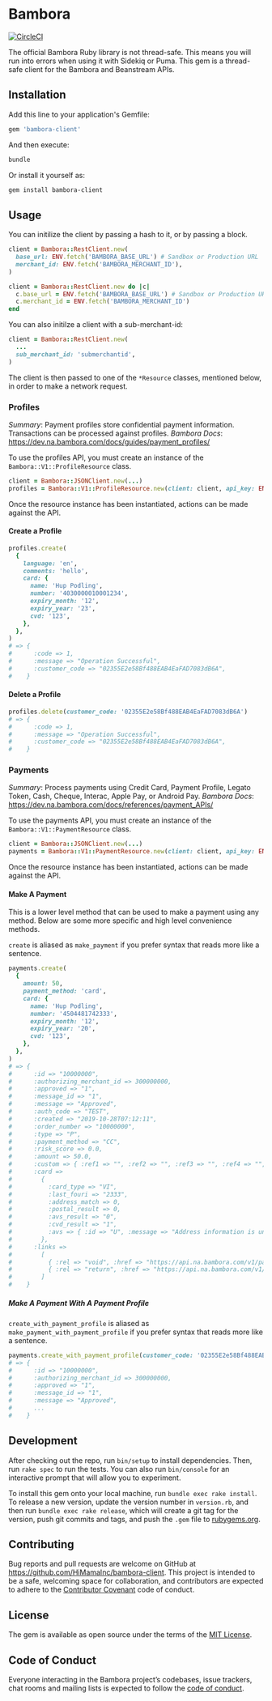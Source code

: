 # Bambora

[![CircleCI](https://circleci.com/gh/HiMamaInc/bambora-client.svg?style=svg)](https://circleci.com/gh/HiMamaInc/bambora-client)

The official Bambora Ruby library is not thread-safe. This means you will run into errors when using it with Sidekiq or
Puma. This gem is a thread-safe client for the Bambora and Beanstream APIs.

## Installation

Add this line to your application's Gemfile:

```ruby
gem 'bambora-client'
```

And then execute:

```bash
bundle
```

Or install it yourself as:

```bash
gem install bambora-client
```

## Usage

You can initilize the client by passing a hash to it, or by passing a block.

```ruby
client = Bambora::RestClient.new(
  base_url: ENV.fetch('BAMBORA_BASE_URL') # Sandbox or Production URL
  merchant_id: ENV.fetch('BAMBORA_MERCHANT_ID'),
)
```

```ruby
client = Bambora::RestClient.new do |c|
  c.base_url = ENV.fetch('BAMBORA_BASE_URL') # Sandbox or Production URL
  c.merchant_id = ENV.fetch('BAMBORA_MERCHANT_ID')
end
```

You can also initilze a client with a sub-merchant-id:

```ruby
client = Bambora::RestClient.new(
  ...
  sub_merchant_id: 'submerchantid',
)
```

The client is then passed to one of the `*Resource` classes, mentioned below, in order to make a network request.

### Profiles

*Summary*: Payment profiles store confidential payment information. Transactions can be processed against profiles.
*Bambora Docs*: <https://dev.na.bambora.com/docs/guides/payment_profiles/>

To use the profiles API, you must create an instance of the `Bambora::V1::ProfileResource` class.

```ruby
client = Bambora::JSONClient.new(...)
profiles = Bambora::V1::ProfileResource.new(client: client, api_key: ENV.fetch('BAMBORA_PROFILES_API_KEY'))
```

Once the resource instance has been instantiated, actions can be made against the API.

#### Create a Profile

```ruby
profiles.create(
  {
    language: 'en',
    comments: 'hello',
    card: {
      name: 'Hup Podling',
      number: '4030000010001234',
      expiry_month: '12',
      expiry_year: '23',
      cvd: '123',
    },
  },
)
# => {
#      :code => 1,
#      :message => "Operation Successful",
#      :customer_code => "02355E2e58Bf488EAB4EaFAD7083dB6A",
#    }
```

#### Delete a Profile

```ruby
profiles.delete(customer_code: '02355E2e58Bf488EAB4EaFAD7083dB6A')
# => {
#      :code => 1,
#      :message => "Operation Successful",
#      :customer_code => "02355E2e58Bf488EAB4EaFAD7083dB6A",
#    }
```

### Payments

*Summary*: Process payments using Credit Card, Payment Profile, Legato Token, Cash, Cheque, Interac, Apple Pay, or
Android Pay.
*Bambora Docs*: <https://dev.na.bambora.com/docs/references/payment_APIs/>

To use the payments API, you must create an instance of the `Bambora::V1::PaymentResource` class.

```ruby
client = Bambora::JSONClient.new(...)
payments = Bambora::V1::PaymentResource.new(client: client, api_key: ENV.fetch('BAMBORA_PAYMENTS_API_KEY'))
```

Once the resource instance has been instantiated, actions can be made against the API.

#### Make A Payment

This is a lower level method that can be used to make a payment using any method. Below are some more specific and
high level convenience methods.

`create` is aliased as `make_payment` if you prefer syntax that reads more like a sentence.

```ruby
payments.create(
  {
    amount: 50,
    payment_method: 'card',
    card: {
      name: 'Hup Podling',
      number: '4504481742333',
      expiry_month: '12',
      expiry_year: '20',
      cvd: '123',
    },
  },
)
# => {
#      :id => "10000000",
#      :authorizing_merchant_id => 300000000,
#      :approved => "1",
#      :message_id => "1",
#      :message => "Approved",
#      :auth_code => "TEST",
#      :created => "2019-10-28T07:12:11",
#      :order_number => "10000000",
#      :type => "P",
#      :payment_method => "CC",
#      :risk_score => 0.0,
#      :amount => 50.0,
#      :custom => { :ref1 => "", :ref2 => "", :ref3 => "", :ref4 => "", :ref5 => "" },
#      :card =>
#        {
#          :card_type => "VI",
#          :last_fouri => "2333",
#          :address_match => 0,
#          :postal_result => 0,
#          :avs_result => "0",
#          :cvd_result => "1",
#          :avs => { :id => "U", :message => "Address information is unavailable.", :processed => false }
#        },
#      :links =>
#        [
#          { :rel => "void", :href => "https://api.na.bambora.com/v1/payments/10000000/void", :method => "POST" },
#          { :rel => "return", :href => "https://api.na.bambora.com/v1/payments/10000000/returns", :method => "POST" }
#        ]
#    }
```

##### Make A Payment With A Payment Profile

`create_with_payment_profile` is aliased as `make_payment_with_payment_profile` if you prefer syntax that reads more
like a sentence.

```ruby
payments.create_with_payment_profile(customer_code: '02355E2e58Bf488EAB4EaFAD7083dB6A', amount: 50)
# => {
#      :id => "10000000",
#      :authorizing_merchant_id => 300000000,
#      :approved => "1",
#      :message_id => "1",
#      :message => "Approved",
#      ...
#    }
```

## Development

After checking out the repo, run `bin/setup` to install dependencies. Then, run `rake spec` to run the tests. You can
also run `bin/console` for an interactive prompt that will allow you to experiment.

To install this gem onto your local machine, run `bundle exec rake install`. To release a new version, update the
version number in `version.rb`, and then run `bundle exec rake release`, which will create a git tag for the version,
push git commits and tags, and push the `.gem` file to [rubygems.org](https://rubygems.org).

## Contributing

Bug reports and pull requests are welcome on GitHub at <https://github.com/HiMamaInc/bambora-client>. This project is
intended to be a safe, welcoming space for collaboration, and contributors are expected to adhere to the
[Contributor Covenant](http://contributor-covenant.org) code of conduct.

## License

The gem is available as open source under the terms of the [MIT License](https://opensource.org/licenses/MIT).

## Code of Conduct

Everyone interacting in the Bambora project’s codebases, issue trackers, chat rooms and mailing lists is expected to
follow the [code of conduct](https://github.com/HiMamaInc/bambora/blob/master/CODE_OF_CONDUCT.md).
